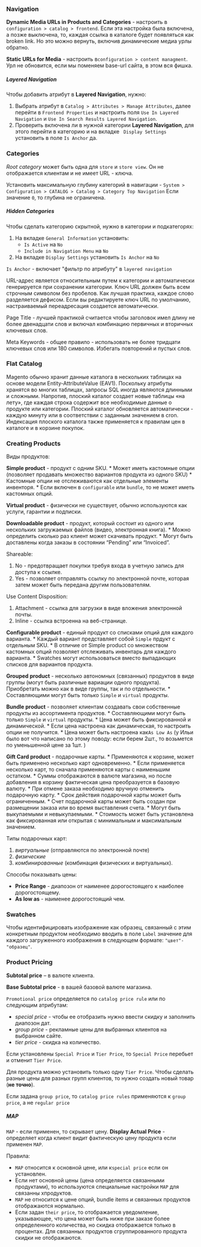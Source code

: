 
### Navigation

__Dynamic Media URLs in Products and Categories__ - настроить в `configuration > catalog > frontend`.
Если эта настройка была включена, а позже выключена, то, каждая ссылка в каталоге будет появляться как broken link. 
Но это можно вернуть, включив динамические медиа урлы обратно. 

__Static URLs for Media__ - настроить в`configuration > content managment`.
Урл не обновится, если мы поменяем base-url сайта, в этом вся фишка. 

##### Layered Navigation

Чтобы добавить атрибут в __Layered Navigation__, нужно: 
1. Выбрать атрибут в `Catalog > Attributes > Manage Attributes`, далее перейти в `Frontend Properties` и
настроить поля `Use In Layered Navigation` и `Use In Search Results Layered Navigation`.
2. Проверить включена ли в нужной категории __Layered Navigation__, для этого перейти в категорию и 
на вкладке ` Display Settings` установить в поле `Is Anchor` да.


### Categories

_Root category_ может быть одна для `store` и `store view`. Он не отображается клиентам и не имеет URL - ключа.

Установить максимальную глубину категорий в навигации - `System > Configuration > CATALOG > Catalog > Category Top Navigation`
Если значение `0`, то глубина не ограничена.

##### Hidden Categories

Чтобы сделать категорию скрытной, нужно в категории и подкатегорях:
1. На вкладке `General Information` установить:
    * `Is Active` на `No`
    * `Include in Navigation Menu` на `No`
2. На вкладке `Display Settings` установить `Is Anchor` на `No`

`Is Anchor` - включает "фильтр по атрибуту" в `layered navigation`



URL-адрес является относительным путем к категории и автоматически генерируется при сохранении категории. 
Ключ URL должен быть всем строчным символом без пробелов. Как лучшая практика, каждое слово разделяется дефисом. 
Если вы редактируете ключ URL по умолчанию, настраиваемый переадресация создается автоматически. 

Page Title - лучшей практикой считается чтобы заголовок имел длину не более двенадцати слов и включал комбинацию первичных и вторичных ключевых слов.

Meta Keywords - общее правило - использовать не более тридцати ключевых слов или 180 символов. Избегать повторений и пустых слов.

### Flat Catalog
Magento обычно хранит данные каталога в нескольких таблицах на основе модели Entity-AttributeValue (EAV1). 
Поскольку атрибуты хранятся во многих таблицах, запросы SQL иногда являются длинными и сложными. 
Напротив, плоский каталог создает новые таблицы «на лету», где каждая строка содержит все необходимые данные о продукте или категории. 
Плоский каталог обновляется автоматически - каждую минуту или в соответствии с заданным значением в cron. 
Индексация плоского каталога также применяется к правилам цен в каталоге и в корзине покупок. 

### Creating Products

Виды продуктов:

__Simple product__ - продукт с одним SKU.
    * Может иметь кастомные опции (позволяет продавать множество вариантов продукта из одного SKU)
    * Кастомные опции не отслеживаются как отдельные элементы инвенторя. 
    * Если включен в `configurable` или `bundle`, то не может иметь кастомных опций.

__Virtual product__ - физически не существует, обычно используются как услуги, гарантии и подписки. 

__Downloadable product__ - продукт, который состоит из одного или нескольких загружаемых файлов (видео, электронная книга).
    * Можно определить сколько раз клиент может скачивать продукт.
    * Могут быть доставлены когда заказы в состоянии “Pending” или “Invoiced”.
    
Shareable:
1. No - предотвращает покупки требуя входа в учетную запись для доступа к ссылке.
2. Yes - позволяет отправлять ссылку по электронной почте, которая затем может быть передана другим пользователям.
    
Use Content Disposition:
1. Attachment - ссылка для загрузки в виде вложения электронной почты.
2. Inline - ссылка встроенна на веб-странице.

__Сonfigurable product__ - единый продукт со списками опций для каждого варианта.
    * Каждый вариант представляет собой `Simple` прдукт с отдельным SKU.
    * В отличие от Simple product со множеством кастомных опций позволяет отслеживать инвентарь для каждого варианта.
    * Swatches могут использоваться вместо выпадающих списков для вариантов продукта.

__Grouped product__ - несколько автономных (связанных) продуктов в виде группы (могут быть различные вариации одного продукта). 
Приобретать можно как в виде группы, так и по отдельности.
    * Составляющими могут быть только `Simple` и `virtual` продукты.

__Bundle product__ - позволяет клиентам создавать свои собственные продукты из ассортимента продуктов.
    * Составляющими могут быть только `Simple` и `virtual` продукты.
    * Цена может быть фиксированной и динамической.
    * Если цена настроена как динамическая, то настроить опции не получится. 
    * Цена может быть настроена как`As Low As` (у Ильи было вот что написано по этому поводу: если берем 2шт., то возьмется по уменьшенной цене за 1шт. )

__Gift Card product__ - подарочные карты.
    * Применяются к корзине, может быть применено несколько карт одновременно.
    * Если применяется несколько карт, то сначала применяются карты с наименьшим остатком.
    * Суммы отображаются в валюте магазина, но после добавления в корзину фактическая цена преобразуется в базовую валюту.
    * При отмене заказа необходимо вручную отменить подарочную карту.
    * Срок действия подарочной карты может быть ограниченным.
    * Счет подарочной карты может быть создан при размещении заказа или во время выставления счета.
    * Могут быть выкупаемыми и невыкупаемыми.
    * Стоимость может быть установлена как фиксированная или открытая с минимальным и максимальным значением.

Типы подарочных карт: 
1. _виртуальные_ (отправляются по электронной почте)
2. _физические_
3. _комбинированные_ (комбинация физических и виртуальных). 


Способы показывать цены: 
* __Price Range__ - диапозон от наименее дорогостоящего к наиболее дорогостоящему.
* __As low as__ - наименее дорогостоящий чем.

### Swatches

Чтобы идентифицировать изображение как образец, связанный с этим конкретным продуктом 
необходимо вводить в поле `Label` значение для каждого загруженного изображения в следующем формате: `"цвет"-"образец"`. 

### Product Pricing

__Subtotal price__ – в валюте клиента.

__Base Subtotal price__ - в вашей базовой валюте магазина. 

`Promotional price` определяется по `catalog price rule` или по следующим атрибутам:
* _special price_ - чтобы ее отобразить нужно ввести скидку и заполнить диапозон дат.
* _group price_ - рекламные цены для выбранных клиентов на выбранном сайте.
* _tier price_ - скидка на количество.

Если установлены `Special Price` и `Tier Price`, то `Special Price` перебьет и отменит `Tier Price`.

Для продукта можно установить только одну `Tier Price`. Чтобы сделать разные цены для разных групп клиентов, то нужно
создать новый товар (__не точно__).

Если задана `group price`, то  `catalog price rules` применяются к `group price`, а не `regular price`

##### MAP

`MAP` - если применен, то скрывает цену. 
__Display Actual Price__ - определяет когда клиент видит фактическую цену продукта если применен `MAP`.

Правила:
* `MAP` относится к основной цене, или к`special price` если он установлен.
* Если нет основной цены (цена определяется связанными продуктами), то используются специальные настройки `MAP` для связанны хпродуктов. 
* `MAP` не относится к цене опций, bundle items и связанных продуктов отображаются нормально.
* Если задан `their price`, то отображается уведомление, указывающее, что цена может быть ниже при заказе более 
определенного количества, но скидка отображается только в процентах.
Для связанных продуктов сгруппированного продукта скидки не отображаются.
